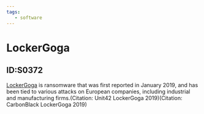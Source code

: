 ```yaml
---
tags:
   - software
---
```

# LockerGoga
## ID:S0372
[LockerGoga](software/S0372) is ransomware that was first reported in January 2019, and has been tied to various attacks on European companies, including industrial and manufacturing firms.(Citation: Unit42 LockerGoga 2019)(Citation: CarbonBlack LockerGoga 2019)
